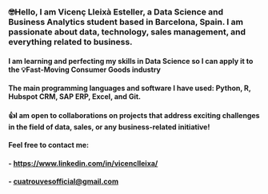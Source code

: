 

### 🤓Hello, I am Vicenç Lleixà Esteller, a **Data Science and Business Analytics** student based in Barcelona, Spain. I am passionate about **data, technology, sales management, and everything related to business.**

#### I am learning and perfecting my skills in Data Science so I can apply it to the 💡Fast-Moving Consumer Goods industry
#### The main programming languages and software I have used: Python, R, Hubspot CRM, SAP ERP, Excel, and Git.

#### 👍I am **open to collaborations** on projects that address exciting challenges in the field of data, sales, or any business-related initiative!

#### Feel free to **contact** me: 
#### - https://www.linkedin.com/in/vicenclleixa/
#### - cuatrouvesofficial@gmail.com



<!---
vicenclleixa/vicenclleixa is a ✨ special ✨ repository because its `README.md` (this file) appears on your GitHub profile.
You can click the Preview link to take a look at your changes.
--->
